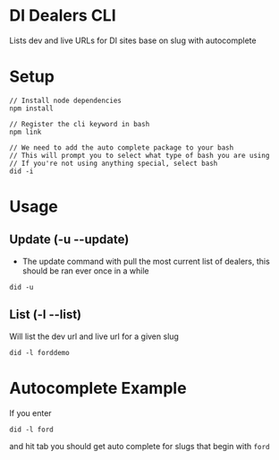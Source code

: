 # DI Dealers CLI
Lists dev and live URLs for DI sites base on slug with autocomplete

# Setup
```
// Install node dependencies
npm install

// Register the cli keyword in bash
npm link

// We need to add the auto complete package to your bash
// This will prompt you to select what type of bash you are using
// If you're not using anything special, select bash
did -i
```

# Usage

## Update (-u --update)
- The update command with pull the most current list of dealers, this should be ran ever once in a while

```
did -u
```

## List (-l --list)
Will list the dev url and live url for a given slug

```
did -l forddemo
```

# Autocomplete Example

If you enter
```
did -l ford
```
and hit tab you should get auto complete for slugs that begin with `ford`